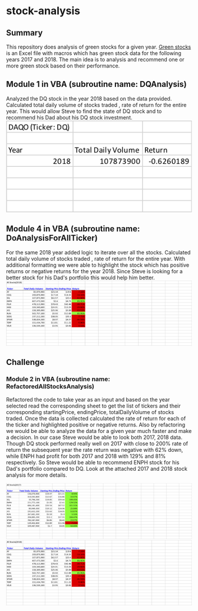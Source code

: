 # stock-analysis

## Summary
   This repository does analysis of green stocks for a given year. [Green stocks](green_stocks.xlsm) is an Excel file with macros which has green stock data for the following years 2017 and 2018. The main idea is to analysis and recommend one or more green stock based on their performance.

## Module 1 in VBA (subroutine name: DQAnalysis)
   Analyzed the DQ stock in the year 2018 based on the data provided. Calculated total daily volume of stocks traded , rate of return for the entire year. This would allow Steve to find the state of DQ stock and to recommend his Dad about his DQ stock investment.\
   ![DQ Analysis for 2018](images/DQStockAnalysis.png)
    
## Module 4 in VBA (subroutine name: DoAnalysisForAllTicker)
   For the same 2018 year added logic to iterate over all the stocks. Calculated total daily volume of stocks traded , rate of return for the entire year. With additional formatting we were able to highlight the stock which has positive returns or negative returns for the year 2018. Since Steve is looking for a better stock for his Dad's portfolio this would help him better.
![All Stock Analysis for 2018](images/AllStockAnalysis_2018.png)

## Challenge
### Module 2 in VBA (subroutine name: RefactoredAllStocksAnalysis)
   Refactored the code to take year as an input and based on the year selected read the corresponding sheet to get the list of tickers and their corresponding startingPrice, endingPrice, totalDailyVolume of stocks traded. Once the data is collected calculated the rate of return for each of the ticker and highlighted positive or negative returns. Also by refactoring we would be able to analyze the data for a given year much faster and make a decision. In our case Steve would be able to look both 2017, 2018 data. Though DQ stock performed really well on 2017 with close to 200% rate of return the subsequent year the rate return was negative with 62% down, while ENPH had profit for both 2017 and 2018 with 129% and 81% respectively. So Steve would be able to recommend ENPH stock for his Dad's portfolio compared to DQ. Look at the attached 2017 and 2018 stock analysis for more details.
   
![All Stock Analysis for 2017](images/AllStockAnalysis_2017.png)
![All Stock Analysis for 2018](images/AllStockAnalysis_2018.png)
